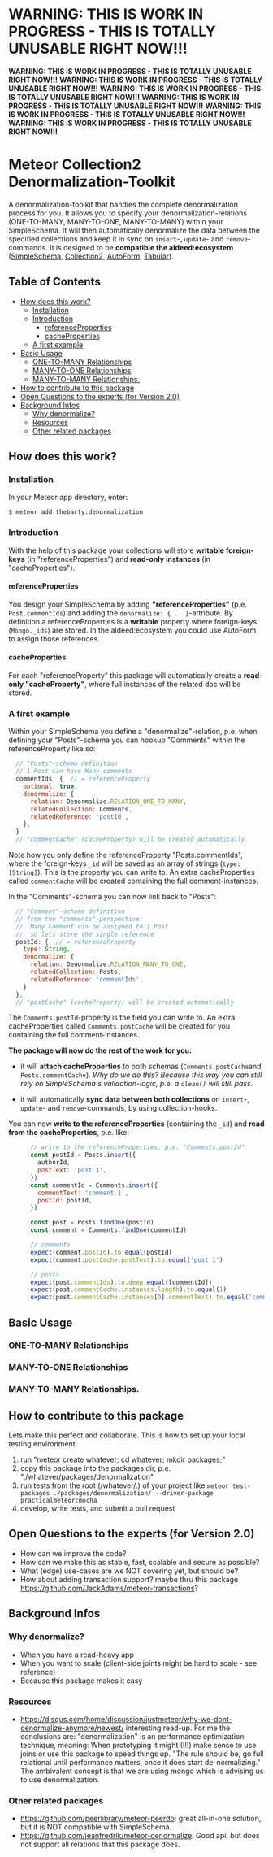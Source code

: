 # WARNING: THIS IS WORK IN PROGRESS - THIS IS TOTALLY UNUSABLE RIGHT NOW!!!

**WARNING: THIS IS WORK IN PROGRESS - THIS IS TOTALLY UNUSABLE RIGHT NOW!!!**
**WARNING: THIS IS WORK IN PROGRESS - THIS IS TOTALLY UNUSABLE RIGHT NOW!!!**
**WARNING: THIS IS WORK IN PROGRESS - THIS IS TOTALLY UNUSABLE RIGHT NOW!!!**
**WARNING: THIS IS WORK IN PROGRESS - THIS IS TOTALLY UNUSABLE RIGHT NOW!!!**
**WARNING: THIS IS WORK IN PROGRESS - THIS IS TOTALLY UNUSABLE RIGHT NOW!!!**
**WARNING: THIS IS WORK IN PROGRESS - THIS IS TOTALLY UNUSABLE RIGHT NOW!!!**

# Meteor Collection2 Denormalization-Toolkit

A denormalization-toolkit that handles the complete denormalization process for you. It allows you to specify your denormalization-relations (ONE-TO-MANY, MANY-TO-ONE, MANY-TO-MANY) within your SimpleSchema. It will then automatically denormalize the data between the specified collections and keep it in sync on ``insert``-, ``update``- and ``remove``-commands. It is designed to be **compatible the aldeed:ecosystem** ([SimpleSchema](https://github.com/aldeed/meteor-simple-schema), [Collection2](https://github.com/aldeed/meteor-collection2), [AutoForm](https://github.com/aldeed/meteor-autoform), [Tabular](https://github.com/aldeed/meteor-tabular/)).


## Table of Contents

<!-- START doctoc generated TOC please keep comment here to allow auto update -->
<!-- DON'T EDIT THIS SECTION, INSTEAD RE-RUN doctoc TO UPDATE -->


- [How does this work?](#how-does-this-work)
  - [Installation](#installation)
  - [Introduction](#introduction)
    - [referenceProperties](#referenceproperties)
    - [cacheProperties](#cacheproperties)
  - [A first example](#a-first-example)
- [Basic Usage](#basic-usage)
  - [ONE-TO-MANY Relationships](#one-to-many-relationships)
  - [MANY-TO-ONE Relationships](#many-to-one-relationships)
  - [MANY-TO-MANY Relationships.](#many-to-many-relationships)
- [How to contribute to this package](#how-to-contribute-to-this-package)
- [Open Questions to the experts (for Version 2.0)](#open-questions-to-the-experts-for-version-20)
- [Background Infos](#background-infos)
  - [Why denormalize?](#why-denormalize)
  - [Resources](#resources)
  - [Other related packages](#other-related-packages)

<!-- END doctoc generated TOC please keep comment here to allow auto update -->

## How does this work?

### Installation

In your Meteor app directory, enter:

```
$ meteor add thebarty:denormalization
```

### Introduction

With the help of this package your collections will store **writable foreign-keys** (in "referenceProperties") and **read-only instances** (in "cacheProperties").

#### referenceProperties
You design your SimpleSchema by adding **"referenceProperties"** (p.e. ``Post.commentIds``) and adding the ``denormalize: { .. }``-attribute. By definition a referenceProperties is a **writable** property where foreign-keys (``Mongo._ids``) are stored. In the aldeed:ecosystem you could use AutoForm to assign those references.

#### cacheProperties
For each "referenceProperty" this package will automatically create a **read-only "cacheProperty"**, where full instances of the related doc will be stored.

### A first example

Within your SimpleSchema you define a "denormalize"-relation, p.e. when defining your "Posts"-schema you can hookup "Comments" within the referenceProperty like so:
```js
  // "Posts"-schema definition
  // 1 Post can have Many comments
  commentIds: {  // = referenceProperty
    optional: true,
    denormalize: {
      relation: Denormalize.RELATION_ONE_TO_MANY,
      relatedCollection: Comments,
      relatedReference: 'postId',
    },
  }
  // "commentCache" (cacheProperty) will be created automatically
```
 
Note how you only define the referenceProperty "Posts.commentIds", where the foreign-keys ``_id`` will be saved as an array of strings (``type: [String]``). This is the property you can write to. An extra cacheProperties called ``commentCache`` will be created containing the full comment-instances.

In the "Comments"-schema you can now link back to "Posts":
```js
  // "Comment"-schema definition
  // from the "comments"-perspective:
  //  Many Comment can be assigned to 1 Post
  //  so lets store the single reference
  postId: {  // = referenceProperty
    type: String,
    denormalize: {
      relation: Denormalize.RELATION_MANY_TO_ONE,
      relatedCollection: Posts,
      relatedReference: 'commentIds',
  	}
  },
  // "postCache" (cacheProperty) will be created automatically
```

The ``Comments.postId``-property is the field you can write to. An extra cacheProperties called ``Comments.postCache`` will be created for you containing the full comment-instances.

**The package will now do the rest of the work for you:**

  * it will **attach cacheProperties** to both schemas (``Comments.postCache``and ``Posts.commentCache``). *Why do we do this? Because this way you can still rely on SimpleSchema's validation-logic, p.e. a ``clean()`` will still pass.*
  
  * it will automatically **sync data between both collections** on ``insert``-, ``update``- and ``remove``-commands, by using collection-hooks.

You can now **write to the referenceProperties** (containing the ``_id``) and **read from the cacheProperties**, p.e. like:

```js
	  // write to the referenceProperties, p.e. "Comments.postId"
      const postId = Posts.insert({
        authorId,
        postText: 'post 1',
      })
      const commentId = Comments.insert({
        commentText: 'comment 1',
        postId: postId,
      })

      const post = Posts.findOne(postId)
      const comment = Comments.findOne(commentId)

      // comments
      expect(comment.postId).to.equal(postId)
      expect(comment.postCache.postText).to.equal('post 1')

      // posts
      expect(post.commentIds).to.deep.equal([commentId])
      expect(post.commentCache.instances.length).to.equal(1)
      expect(post.commentCache.instances[0].commentText).to.equal('comment 1')
```

## Basic Usage

### ONE-TO-MANY Relationships

### MANY-TO-ONE Relationships

### MANY-TO-MANY Relationships.

## How to contribute to this package
Lets make this perfect and collaborate. This is how to set up your local testing environment:
 1. run "meteor create whatever; cd whatever; mkdir packages;"
 2. copy this package into the packages dir, p.e. "./whatever/packages/denormalization"
 3. run tests from the root (/whatever/.) of your project like ``meteor test-packages ./packages/denormalization/ --driver-package practicalmeteor:mocha``
 4. develop, write tests, and submit a pull request

## Open Questions to the experts (for Version 2.0)
 * How can we improve the code?
 * How can we make this as stable, fast, scalable and secure as possible?
 * What (edge) use-cases are we NOT covering yet, but should be?
 * How about adding transaction support? maybe thru this package https://github.com/JackAdams/meteor-transactions?

## Background Infos

### Why denormalize?
 * When you have a read-heavy app
 * When you want to scale (client-side joints might be hard to scale - see reference)
 * Because this package makes it easy

### Resources
 * https://disqus.com/home/discussion/justmeteor/why-we-dont-denormalize-anymore/newest/ interesting read-up. For me the conclusions are: "denormalization" is an performance optimization technique, meaning: When prototyping it might (!!!) make sense to use joins or use this package to speed things up. "The rule should be, go full relational until performance matters, once it does start de-normalizing." The ambivalent concept is that we are using mongo which is advising us to use denormalization.

### Other related packages
* https://github.com/peerlibrary/meteor-peerdb: great all-in-one solution, but it is NOT compatible with SimpleSchema.
* https://github.com/jeanfredrik/meteor-denormalize: Good api, but does not support all relations that this package does.

